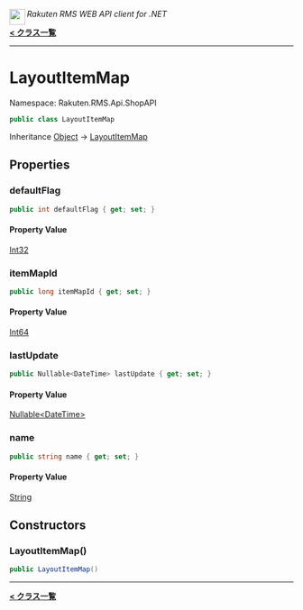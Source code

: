 <img align="left" style="height: 2em;" src="https://webservice.rakuten.co.jp/favicon.ico"><em>Rakuten RMS WEB API client for .NET</em>

[**< クラス一覧**](./)
- - -

# LayoutItemMap

Namespace: Rakuten.RMS.Api.ShopAPI

```csharp
public class LayoutItemMap
```

Inheritance [Object](https://docs.microsoft.com/en-us/dotnet/api/system.object) → [LayoutItemMap](./rakuten.rms.api.shopapi.layoutitemmap)

## Properties

### <a id="properties-defaultflag"/>**defaultFlag**

```csharp
public int defaultFlag { get; set; }
```

#### Property Value

[Int32](https://docs.microsoft.com/en-us/dotnet/api/system.int32)<br>

### <a id="properties-itemmapid"/>**itemMapId**

```csharp
public long itemMapId { get; set; }
```

#### Property Value

[Int64](https://docs.microsoft.com/en-us/dotnet/api/system.int64)<br>

### <a id="properties-lastupdate"/>**lastUpdate**

```csharp
public Nullable<DateTime> lastUpdate { get; set; }
```

#### Property Value

[Nullable&lt;DateTime&gt;](https://docs.microsoft.com/en-us/dotnet/api/system.nullable-1)<br>

### <a id="properties-name"/>**name**

```csharp
public string name { get; set; }
```

#### Property Value

[String](https://docs.microsoft.com/en-us/dotnet/api/system.string)<br>

## Constructors

### <a id="constructors-.ctor"/>**LayoutItemMap()**

```csharp
public LayoutItemMap()
```


- - -
[**< クラス一覧**](./)
